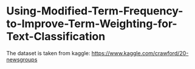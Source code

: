 # Using-Modified-Term-Frequency-to-Improve-Term-Weighting-for-Text-Classification

The dataset is taken from kaggle: https://www.kaggle.com/crawford/20-newsgroups

